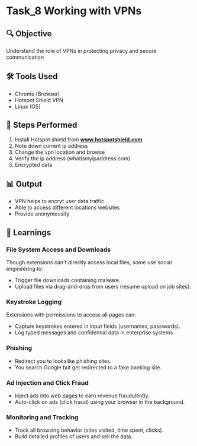 # Task_8 Working with VPNs

## 🔍 Objective
 Understand the role of VPNs in protecting privacy and secure communication
 
## 🛠 Tools Used
- Chrome (Browser)
- Hotspot Shield VPN
- Linux (OS)

## 🧪 Steps Performed
1. Install Hotspot shield from **www.hotspotshield.com**
2. Note down current ip address 
3. Change the vpn location and browse
4. Verify the ip address (whatismyipaddress.com)
5. Encrypted data 


## 📊 Output
- VPN helps to encryt user data traffic
- Able to access different locations websites
- Provide anonymousity


## 🧠 Learnings
  
  ### File System Access and Downloads
   Though extensions can't directly access local files, some use social engineering to: 
  - Trigger file downloads containing malware. 
  - Upload files via drag-and-drop from users (resume upload on job sites).

   ### Keystroke Logging
   Extensions with permissions to access all pages can:
  - Capture keystrokes entered in input fields (usernames, passwords).
  - Log typed messages and confidential data in enterprise systems.

   ### Phishing
  - Redirect you to lookalike phishing sites.
  - You search Google but get redirected to a fake banking site.

   ### Ad Injection and Click Fraud
  - Inject ads into web pages to earn revenue fraudulently.
  - Auto-click on ads (click fraud) using your browser in the background.

   ### Monitoring and Tracking
  - Track all browsing behavior (sites visited, time spent, clicks).
  - Build detailed profiles of users and sell the data. 

